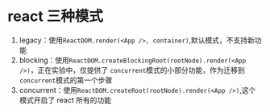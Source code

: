 # react 三种模式

1. legacy：使用`ReactDOM.render(<App />, container)`,默认模式，不支持新功能
2. blocking：使用`ReactDOM.createBlockingRoot(rootNode).render(<App />)`，正在实验中，仅提供了 `concurrent`模式的小部分功能，作为迁移到`concurrent`模式的第一个步骤
3. concurrent：使用`ReactDOM.createRoot(rootNode).render(<App />)`,这个模式开启了 react 所有的功能
